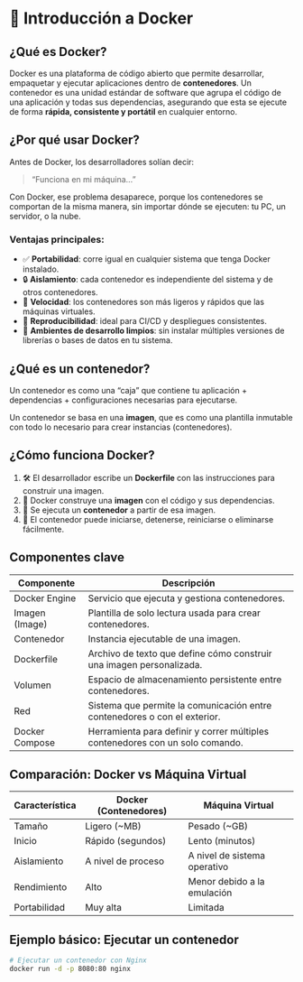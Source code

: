 # 🐳 Introducción a Docker

## ¿Qué es Docker?

Docker es una plataforma de código abierto que permite desarrollar, empaquetar y ejecutar aplicaciones dentro de **contenedores**. Un contenedor es una unidad estándar de software que agrupa el código de una aplicación y todas sus dependencias, asegurando que esta se ejecute de forma **rápida, consistente y portátil** en cualquier entorno.

## ¿Por qué usar Docker?

Antes de Docker, los desarrolladores solían decir:  
> “Funciona en mi máquina…”

Con Docker, ese problema desaparece, porque los contenedores se comportan de la misma manera, sin importar dónde se ejecuten: tu PC, un servidor, o la nube.

### Ventajas principales:

- ✅ **Portabilidad**: corre igual en cualquier sistema que tenga Docker instalado.
- 🔒 **Aislamiento**: cada contenedor es independiente del sistema y de otros contenedores.
- 🚀 **Velocidad**: los contenedores son más ligeros y rápidos que las máquinas virtuales.
- 🔁 **Reproducibilidad**: ideal para CI/CD y despliegues consistentes.
- 🧪 **Ambientes de desarrollo limpios**: sin instalar múltiples versiones de librerías o bases de datos en tu sistema.

## ¿Qué es un contenedor?

Un contenedor es como una “caja” que contiene tu aplicación + dependencias + configuraciones necesarias para ejecutarse.

Un contenedor se basa en una **imagen**, que es como una plantilla inmutable con todo lo necesario para crear instancias (contenedores).

## ¿Cómo funciona Docker?

1. 🛠️ El desarrollador escribe un **Dockerfile** con las instrucciones para construir una imagen.
2. 🧱 Docker construye una **imagen** con el código y sus dependencias.
3. 🚢 Se ejecuta un **contenedor** a partir de esa imagen.
4. 🔄 El contenedor puede iniciarse, detenerse, reiniciarse o eliminarse fácilmente.

## Componentes clave

| Componente       | Descripción                                                                 |
|------------------|-----------------------------------------------------------------------------|
| Docker Engine     | Servicio que ejecuta y gestiona contenedores.                              |
| Imagen (Image)    | Plantilla de solo lectura usada para crear contenedores.                   |
| Contenedor        | Instancia ejecutable de una imagen.                                        |
| Dockerfile        | Archivo de texto que define cómo construir una imagen personalizada.       |
| Volumen           | Espacio de almacenamiento persistente entre contenedores.                  |
| Red               | Sistema que permite la comunicación entre contenedores o con el exterior.  |
| Docker Compose    | Herramienta para definir y correr múltiples contenedores con un solo comando. |

## Comparación: Docker vs Máquina Virtual

| Característica       | Docker (Contenedores)       | Máquina Virtual             |
|----------------------|-----------------------------|-----------------------------|
| Tamaño               | Ligero (~MB)                | Pesado (~GB)                |
| Inicio               | Rápido (segundos)           | Lento (minutos)             |
| Aislamiento          | A nivel de proceso          | A nivel de sistema operativo|
| Rendimiento          | Alto                        | Menor debido a la emulación |
| Portabilidad         | Muy alta                    | Limitada                    |

## Ejemplo básico: Ejecutar un contenedor

```bash
# Ejecutar un contenedor con Nginx
docker run -d -p 8080:80 nginx
